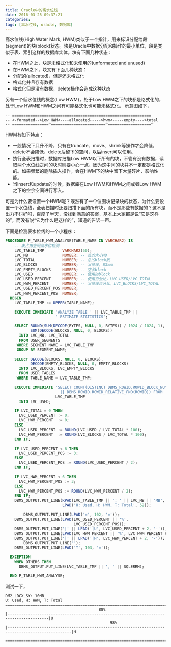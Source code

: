 ```yaml
---
title: Oracle中的高水位线
date: 2016-03-25 09:37:21
categories:
tags: [高水位线, oracle, 数据库]
---
```

高水位线(High Water Mark, HWM)类似于一个指针，用来标识分配给段(segment)的块(block)状态。块是Oracle中数据分配和操作的最小单位，段是类似于表、索引这样的数据库实体。块有下面几种状态：
- 在HWM之上，块是未格式化和未使用的(unformated and unused)
- 在HWM之下，块又有下面几种状态：
 - 分配的(allocated)，但是还未格式化
 - 格式化并且存有数据
 - 格式化但是没有数据，delete操作会造成这种状态

另有一个低水位线的概念(Low HWM)，处于Low HWM之下的块都是格式化的，处于Low HWM和HWM之间有可能格式化也可能未格式化。
示意图如下，
```
-- =============================================================
-- <-formated-->Low HWM<----allocated----->hwm<-----empty---->total
-- ================^========================^===================^
```
HWM有如下特点：

- 一般情况下只升不降，只有在truncate、move、shrink等操作才会降低，delete不会降低，delete后留下的空间，以后insert可以使用。
- 执行全表扫描时，数据库扫描Low HWM以下所有的块，不管有没有数据，读取两个水位线之间的块时则要小心一点，因为这中间的块并不一定都是格式化的。如果频繁的删除插入操作，会在HWM下的块中留下大量碎片，影响性能。
- 当insert和update的时候，数据库在Low HWM和HWM之间或者Low HWM之下的空余空间进行写入。


可是为什么要设置一个HWM呢？既然有了一个位图块记录块的状态，为什么要设置一个水位线，全表扫描时还要扫描下面的所有块，而不是那些有数据的？这不是出力不讨好吗，百度了半天，没找到满意的答案，基本上大家都是说“它是这样的”，而没有说“它为什么是这样的”，知道的告诉一声。

下面是检测表水位线的一个小程序：
```sql
PROCEDURE P_TABLE_HWM_ANALYSE(TABLE_NAME IN VARCHAR2) IS
    -- 表占用空间高水位检测
    LVC_TABLE_TMP        VARCHAR2(50);
    LVC_MB               NUMBER; -- 表的大小MB
    LVC_TOTAL            NUMBER; -- 总的block数
    LVC_BLOCKS           NUMBER; -- 水位线，即hwm
    LVC_EMPTY_BLOCKS     NUMBER; -- 空余block
    LVC_USED             NUMBER; -- 使用的block
    LVC_USED_PERCENT     NUMBER; -- 使用百分比，LVC_USED/LVC_TOTAL
    LVC_HWM_PERCENT      NUMBER; -- 水位线百分比，LVC_BLOCKS/LVC_TOTAL
    LVC_USED_PERCENT_POS NUMBER;
    LVC_HWM_PERCENT_POS  NUMBER;
  BEGIN
    LVC_TABLE_TMP := UPPER(TABLE_NAME);

    EXECUTE IMMEDIATE 'ANALYZE TABLE ' || LVC_TABLE_TMP ||
                      ' ESTIMATE STATISTICS';

    SELECT ROUND(SUM(DECODE(BYTES, NULL, 0, BYTES)) / 1024 / 1024, 1),
           SUM(DECODE(BLOCKS, NULL, 0, BLOCKS))
      INTO LVC_MB, LVC_TOTAL
      FROM USER_SEGMENTS
     WHERE SEGMENT_NAME = LVC_TABLE_TMP
     GROUP BY SEGMENT_NAME;

    SELECT DECODE(BLOCKS, NULL, 0, BLOCKS),
           DECODE(EMPTY_BLOCKS, NULL, 0, EMPTY_BLOCKS)
      INTO LVC_BLOCKS, LVC_EMPTY_BLOCKS
      FROM USER_TABLES
     WHERE TABLE_NAME = LVC_TABLE_TMP;

    EXECUTE IMMEDIATE 'SELECT COUNT(DISTINCT DBMS_ROWID.ROWID_BLOCK_NUMBER(ROWID)
                        || DBMS_ROWID.ROWID_RELATIVE_FNO(ROWID)) FROM ' ||
                      LVC_TABLE_TMP
      INTO LVC_USED;

    IF LVC_TOTAL = 0 THEN
      LVC_USED_PERCENT := 0;
      LVC_HWM_PERCENT  := 0;
    ELSE
      LVC_USED_PERCENT := ROUND(LVC_USED / LVC_TOTAL * 100);
      LVC_HWM_PERCENT  := ROUND(LVC_BLOCKS / LVC_TOTAL * 100);
    END IF;

    IF LVC_USED_PERCENT < 6 THEN
      LVC_USED_PERCENT_POS := 3;
    ELSE
      LVC_USED_PERCENT_POS := ROUND(LVC_USED_PERCENT / 2);
    END IF;

    IF LVC_HWM_PERCENT < 6 THEN
      LVC_HWM_PERCENT_POS := 3;
    ELSE
      LVC_HWM_PERCENT_POS := ROUND(LVC_HWM_PERCENT / 2);
    END IF;
    DBMS_OUTPUT.PUT_LINE(RPAD(LVC_TABLE_TMP || ': ' || LVC_MB || 'MB', 50) ||
                         LPAD('U: Used, H: HWM, T: Total', 52));

		DBMS_OUTPUT.PUT_LINE(LPAD('=', 102, '='));
    DBMS_OUTPUT.PUT_LINE(LPAD(LVC_USED_PERCENT || '%',
                              LVC_USED_PERCENT_POS));
    DBMS_OUTPUT.PUT_LINE('|' || LPAD('|U', LVC_USED_PERCENT + 2, '-'));
    DBMS_OUTPUT.PUT_LINE(LPAD(LVC_HWM_PERCENT || '%', LVC_HWM_PERCENT_POS));
    DBMS_OUTPUT.PUT_LINE('|' || LPAD('|H', LVC_HWM_PERCENT + 2, '-'));
		DBMS_OUTPUT.PUT_LINE('');
    DBMS_OUTPUT.PUT_LINE(LPAD('T', 103, '='));

  EXCEPTION
    WHEN OTHERS THEN
      DBMS_OUTPUT.PUT_LINE(LVC_TABLE_TMP || ', ' || SQLERRM);

  END P_TABLE_HWM_ANALYSE;
```

测试一下，
```
DM2_LDCX_SY: 10MB                                                            U: Used, H: HWM, T: Total
======================================================================================================
                                         88%
|----------------------------------------------------------------------------------------|U
                                              98%
|--------------------------------------------------------------------------------------------------|H

======================================================================================================T
```
